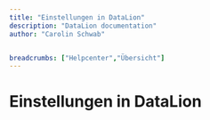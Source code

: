```yaml
---
title: "Einstellungen in DataLion"
description: "DataLion documentation"
author: "Carolin Schwab"


breadcrumbs: ["Helpcenter","Übersicht"]
---
```


# Einstellungen in DataLion

